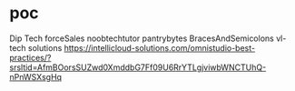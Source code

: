 # poc

Dip Tech
forceSales
noobtechtutor
pantrybytes
BracesAndSemicolons
vl-tech solutions
https://intellicloud-solutions.com/omnistudio-best-practices/?srsltid=AfmBOorsSUZwd0XmddbG7Ff09U6RrYTLgjviwbWNCTUhQ-nPnWSXsgHq
